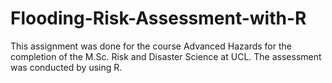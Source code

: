 # Flooding-Risk-Assessment-with-R
This assignment was done for the course Advanced Hazards for the completion of the M.Sc. Risk and Disaster Science at UCL. The assessment was conducted by using R.
